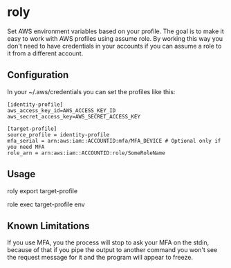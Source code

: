 # roly

Set AWS environment variables based on your profile.
The goal is to make it easy to work with AWS profiles using assume role.
By working this way you don't need to have credentials in your accounts
if you can assume a role to it from a different account.

## Configuration

In your ~/.aws/credentials you can set the profiles like this:

```
[identity-profile]
aws_access_key_id=AWS_ACCESS_KEY_ID
aws_secret_access_key=AWS_SECRET_ACCESS_KEY

[target-profile]
source_profile = identity-profile
mfa_serial = arn:aws:iam::ACCOUNTID:mfa/MFA_DEVICE # Optional only if you need MFA
role_arn = arn:aws:iam::ACCOUNTID:role/SomeRoleName
```

## Usage

roly export target-profile

role exec target-profile env

## Known Limitations

If you use MFA, you the process will stop to ask your MFA on the
stdin, because of that if you pipe the output to another command you
won't see the request message for it and the program will appear to
freeze.
